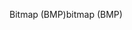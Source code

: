 <span data-ttu-id="63a7e-101">Bitmap (BMP)</span><span class="sxs-lookup"><span data-stu-id="63a7e-101">bitmap (BMP)</span></span>